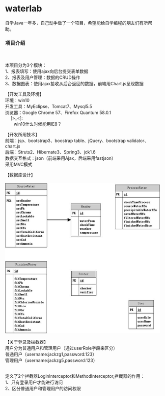 # waterlab
自学Java一年多，自己动手做了一个项目，希望能给自学编程的朋友们有所帮助。

<h3>项目介绍</h3>
</br>
</br>本项目分为3个模块： 
</br>1、报表填写：使用ajax向后台提交表单数据
</br>2、报表及用户管理：数据的CRUD操作
</br>3、数据图表：使用ajax接收从后台返回的数据，前端用Chart.js呈现数据

【开发工具及环境】
</br>环境：win10
</br>开发工具：MyEclipse、Tomcat7、Mysql5.5
</br>浏览器：Google Chrome 57、Firefox Quantum 58.0.1
 </br> &emsp; [>_<]:
 </br> &emsp;&emsp;win10什么时候能用IE8？
 
【开发所用技术】
</br>前端：jsp、bootstrap3、boostrap table、jQuery、bootstrap validator、chart.js
</br>后端：Struts2、Hibernate3、Spring3、jdk1.6
</br>数据交互格式：json（前端采用Ajax，后端采用fastjson）
</br>采用MVC模式

【数据库设计】
</br>
</br>![image](https://github.com/jackzgzzh/waterlab/blob/master/project_images/database.jpg)

【关于登录及拦截器】
</br>用户分为普通用户和管理用户（通过userRole字段来区分）
</br>普通用户（username:jackzg1,password:123）
</br>管理用户（username:jackzg5,password:123）

</br>定义了2个拦截器LoginInterceptor和MethodInterceptor,拦截器的作用：
</br>1、只有登录用户才能进行访问
</br>2、区分普通用户和管理用户的访问权限
